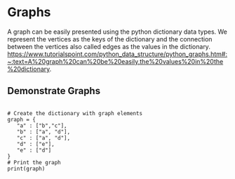 # Graphs
A graph can be easily presented using the python dictionary data types. We represent the vertices as the keys of the dictionary and the connection between the vertices also called edges as the values in the dictionary.
https://www.tutorialspoint.com/python_data_structure/python_graphs.htm#:~:text=A%20graph%20can%20be%20easily,the%20values%20in%20the%20dictionary.

## Demonstrate Graphs
```

# Create the dictionary with graph elements
graph = { 
   "a" : ["b","c"],
   "b" : ["a", "d"],
   "c" : ["a", "d"],
   "d" : ["e"],
   "e" : ["d"]
}
# Print the graph 		 
print(graph)
```

